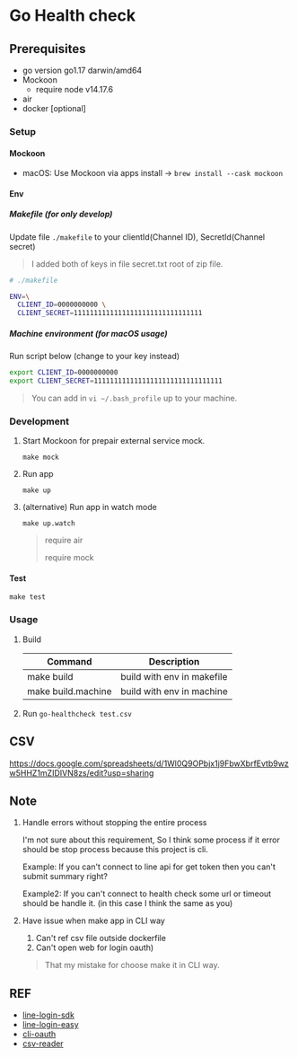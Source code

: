 # Go Health check

## Prerequisites

- go version go1.17 darwin/amd64
- Mockoon
  - require node v14.17.6
- air
- docker [optional]

### Setup

#### Mockoon

- macOS: Use Mockoon via apps install -> `brew install --cask mockoon`

#### Env

##### Makefile (for only develop)

Update file `./makefile` to your clientId(Channel ID), SecretId(Channel secret)

> I added both of keys in file secret.txt root of zip file.

```sh
# ./makefile

ENV=\
  CLIENT_ID=0000000000 \
  CLIENT_SECRET=11111111111111111111111111111111

```

##### Machine environment (for macOS usage)

Run script below (change to your key instead)

```sh
export CLIENT_ID=0000000000
export CLIENT_SECRET=11111111111111111111111111111111
```

> You can add in `vi ~/.bash_profile` up to your machine.

### Development

1. Start Mockoon for prepair external service mock.

    `make mock`

2. Run app

    `make up`

3. (alternative) Run app in watch mode

    `make up.watch`

    > require air
    >
    > require mock

#### Test

`make test`

### Usage

1. Build

    | Command            | Description                |
    | ------------------ | -------------------------- |
    | make build         | build with env in makefile |
    | make build.machine | build with env in machine  |

2. Run `go-healthcheck test.csv`

## CSV

https://docs.google.com/spreadsheets/d/1Wl0Q9OPbjx1j9FbwXbrfEvtb9wzw5HHZ1mZIDIVN8zs/edit?usp=sharing

## Note

1. Handle errors without stopping the entire process

    I'm not sure about this requirement, So I think some process if it error should be stop process because this project is cli.

    Example: If you can't connect to line api for get token then you can't submit summary right?

    Example2: If you can't connect to health check some url or timeout should be handle it. (in this case I think the same as you)

2. Have issue when make app in CLI way
   1. Can't ref csv file outside dockerfile
   2. Can't open web for login oauth)

    > That my mistake for choose make it in CLI way.

## REF

- [line-login-sdk](https://www.youtube.com/watch?v=dimWmt2RHiU)
- [line-login-easy](https://jaedsada.me/blogs/blog/line-oauth)
- [cli-oauth](https://gist.github.com/marians/3b55318106df0e4e648158f1ffb43d38)
- [csv-reader](https://golang.cafe/blog/golang-read-file-example.html)
